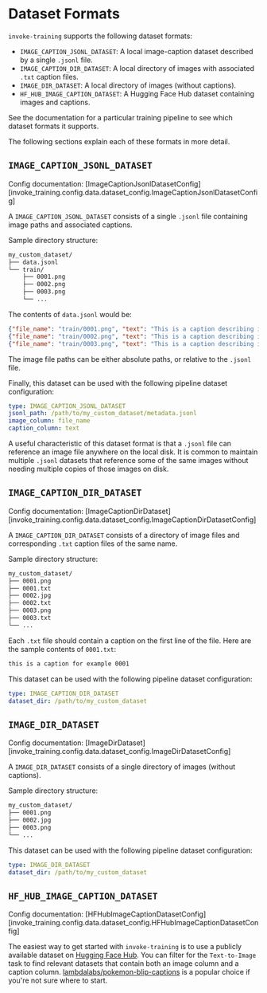 # Dataset Formats

`invoke-training` supports the following dataset formats:

- `IMAGE_CAPTION_JSONL_DATASET`: A local image-caption dataset described by a single `.jsonl` file.
- `IMAGE_CAPTION_DIR_DATASET`: A local directory of images with associated `.txt` caption files.
- `IMAGE_DIR_DATASET`: A local directory of images (without captions).
- `HF_HUB_IMAGE_CAPTION_DATASET`: A Hugging Face Hub dataset containing images and captions.

See the documentation for a particular training pipeline to see which dataset formats it supports.

The following sections explain each of these formats in more detail.

## `IMAGE_CAPTION_JSONL_DATASET`

Config documentation: [ImageCaptionJsonlDatasetConfig][invoke_training.config.data.dataset_config.ImageCaptionJsonlDatasetConfig]

A `IMAGE_CAPTION_JSONL_DATASET` consists of a single `.jsonl` file containing image paths and associated captions.

Sample directory structure:
```bash
my_custom_dataset/
├── data.jsonl
└── train/
    ├── 0001.png
    ├── 0002.png
    ├── 0003.png
    └── ...
```

The contents of `data.jsonl` would be:
```json
{"file_name": "train/0001.png", "text": "This is a caption describing image 0001."}
{"file_name": "train/0002.png", "text": "This is a caption describing image 0002."}
{"file_name": "train/0003.png", "text": "This is a caption describing image 0003."}
```

The image file paths can be either absolute paths, or relative to the `.jsonl` file.

Finally, this dataset can be used with the following pipeline dataset configuration:
```yaml
type: IMAGE_CAPTION_JSONL_DATASET
jsonl_path: /path/to/my_custom_dataset/metadata.jsonl
image_column: file_name
caption_column: text
```

A useful characteristic of this dataset format is that a `.jsonl` file can reference an image file anywhere on the local disk. It is common to maintain multiple `.jsonl` datasets that reference some of the same images without needing multiple copies of those images on disk.

## `IMAGE_CAPTION_DIR_DATASET`

Config documentation: [ImageCaptionDirDataset][invoke_training.config.data.dataset_config.ImageCaptionDirDatasetConfig]

A `IMAGE_CAPTION_DIR_DATASET` consists of a directory of image files and corresponding `.txt` caption files of the same name.

Sample directory structure:
```bash
my_custom_dataset/
├── 0001.png
├── 0001.txt
├── 0002.jpg
├── 0002.txt
├── 0003.png
├── 0003.txt
└── ...
```

Each `.txt` file should contain a caption on the first line of the file. Here are the sample contents of `0001.txt`:
```txt title="0001.txt"
this is a caption for example 0001
```

This dataset can be used with the following pipeline dataset configuration:
```yaml
type: IMAGE_CAPTION_DIR_DATASET
dataset_dir: /path/to/my_custom_dataset
```

## `IMAGE_DIR_DATASET`

Config documentation: [ImageDirDataset][invoke_training.config.data.dataset_config.ImageDirDatasetConfig]

A `IMAGE_DIR_DATASET` consists of a single directory of images (without captions).

Sample directory structure:
```bash
my_custom_dataset/
├── 0001.png
├── 0002.jpg
├── 0003.png
└── ...
```

This dataset can be used with the following pipeline dataset configuration:
```yaml
type: IMAGE_DIR_DATASET
dataset_dir: /path/to/my_custom_dataset
```

## `HF_HUB_IMAGE_CAPTION_DATASET`

Config documentation: [HFHubImageCaptionDatasetConfig][invoke_training.config.data.dataset_config.HFHubImageCaptionDatasetConfig]

The easiest way to get started with `invoke-training` is to use a publicly available dataset on [Hugging Face Hub](https://huggingface.co/datasets). You can filter for the `Text-to-Image` task to find relevant datasets that contain both an image column and a caption column. [lambdalabs/pokemon-blip-captions](https://huggingface.co/datasets/lambdalabs/pokemon-blip-captions) is a popular choice if you're not sure where to start.

